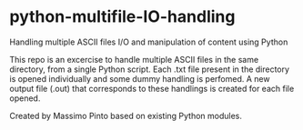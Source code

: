 # python-multifile-IO-handling
Handling multiple ASCII files I/O and manipulation of content using Python

This repo is an excercise to handle multiple ASCII files in the same directory, from a single Python script.
Each .txt file present in the directory is opened individually and some dummy handling is perfomed. A new output file (.out) that corresponds to these handlings is created for each file opened.

Created by Massimo Pinto based on existing Python modules.

